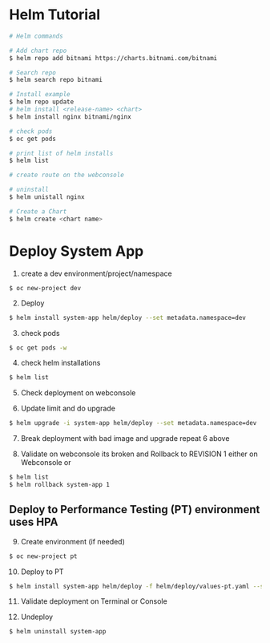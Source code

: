 # Helm Tutorial
```sh
# Helm commands

# Add chart repo
$ helm repo add bitnami https://charts.bitnami.com/bitnami

# Search repo
$ helm search repo bitnami

# Install example
$ helm repo update   
# helm install <release-name> <chart>
$ helm install nginx bitnami/nginx

# check pods 
$ oc get pods

# print list of helm installs
$ helm list

# create route on the webconsole

# uninstall 
$ helm unistall nginx

# Create a Chart
$ helm create <chart name>

```
# Deploy System App


1. create a dev environment/project/namespace
```
$ oc new-project dev
```

2. Deploy
```sh
$ helm install system-app helm/deploy --set metadata.namespace=dev
```

3. check pods
```sh
$ oc get pods -w
```

4. check helm installations
```sh
$ helm list
```

5. Check deployment on webconsole

6. Update limit and do upgrade
```sh
$ helm upgrade -i system-app helm/deploy --set metadata.namespace=dev
```

7. Break deployment with bad image and upgrade repeat 6 above

8. Validate on webconsole its broken and Rollback to REVISION 1 either on Webconsole or 
```sh
$ helm list
$ helm rollback system-app 1
```

## Deploy to Performance Testing (PT) environment uses HPA
9. Create environment (if needed)
```sh
$ oc new-project pt
```

10. Deploy to PT
```sh
$ helm install system-app helm/deploy -f helm/deploy/values-pt.yaml --set metadata.namespace=pt
```

11. Validate deployment on Terminal or Console

12. Undeploy 
```sh
$ helm uninstall system-app
```












```
